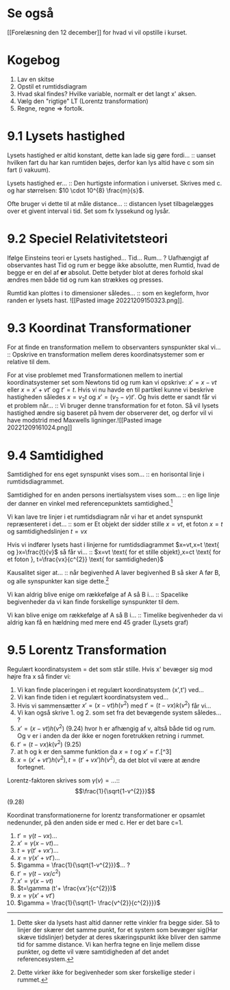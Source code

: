 # Se også
[[Forelæsning den 12 december]] for hvad vi vil opstille i kurset.

# Kogebog
1. Lav en skitse
2. Opstil et rumtidsdiagram
3. Hvad skal findes? Hvilke variable, normalt er det langt x' aksen.
4. Vælg den "rigtige" LT (Lorentz transformation)
5. Regne, regne $\Rightarrow$ fortolk.

# 9.1 Lysets hastighed
Lysets hastighed er altid konstant, dette kan lade sig gøre fordi... :: uanset hvilken fart du har kan rumtiden bøjes, derfor kan lys altid have c som sin fart (i vakuum).
<!--SR:!2023-01-08,20,290-->
Lysets hastighed er... :: Den hurtigste information i universet. Skrives med c. og har størrelsen: $10 \cdot 10^{8} \frac{m}{s}$.
<!--SR:!2023-01-06,18,290-->
Ofte bruger vi dette til at måle distance... :: distancen lyset tilbagelægges over et givent interval i tid. Set som fx lyssekund og lysår.
<!--SR:!2023-01-05,17,290-->


# 9.2 Speciel Relativitetsteori
Ifølge Einsteins teori er
Lysets hastighed...
Tid...
Rum...
?
Uafhængigt af observantes hast
Tid og rum er begge ikke absolutte, men Rumtid, hvad de begge er en del af **er** absolut. Dette betyder blot at deres forhold skal ændres men både tid og rum kan strækkes og presses.
<!--SR:!2022-12-23,4,288-->

Rumtid kan plottes i to dimensioner således... :: som en kegleform, hvor randen er lysets hast. ![[Pasted image 20221209150323.png]].
<!--SR:!2023-01-09,21,290-->

# 9.3 Koordinat Transformationer

For at finde en transformation mellem to observanters synspunkter skal vi... :: Opskrive en transformation mellem deres koordinatsystemer som er relative til dem.
<!--SR:!2023-01-09,21,290-->
For at vise problemet med Transformationen mellem to inertial koordinatsystemer set som Newtons tid og rum kan vi opskrive: $x'=x-vt$ eller $x=x'+vt'$ og $t'=t$. Hvis vi nu havde en til partikel kunne vi beskrive hastigheden således $x=v_{2}t$ og $x'=(v_{2}-v)t'$. Og hvis dette er sandt får vi et problem når... :: Vi bruger denne transformation for et foton. Så vil lysets hastighed ændre sig baseret på hvem der observerer det, og derfor vil vi have modstrid med Maxwells ligninger.![[Pasted image 20221209161024.png]]
<!--SR:!2023-01-07,19,290-->

# 9.4 Samtidighed
Samtidighed for ens eget synspunkt vises som... :: en horisontal linje i rumtidsdiagrammet.
<!--SR:!2022-12-23,4,288-->
Samtidighed for en anden persons inertialsystem vises som... :: en lige linje der danner en vinkel med referencepunktets samtidighed.[^1]
<!--SR:!2022-12-23,4,288-->
Vi kan lave tre linjer i et rumtidsdiagram når vi har et andet synspunkt repræsenteret i det... :: som er Et objekt der sidder stille $x=vt$, et foton $x=t$ og samtidighedslinjen $t=vx$ 
<!--SR:!2022-12-23,4,288-->
Hvis vi indfører lysets hast i linjerne for rumtidsdiagrammet $x=vt,x=t \text{ og }x=\frac{t}{v}$ så får vi... :: $x=vt \text{ for et stille objekt},x=ct \text{ for et foton }, t=\frac{vx}{c^{2}} \text{ for samtidigheden}$
<!--SR:!2022-12-23,4,288-->
Kausalitet siger at... :: når begivenhed A laver begivenhed B så sker A før B, og alle synspunkter kan sige dette.[^2]
<!--SR:!2022-12-23,3,268-->

Vi kan aldrig blive enige om rækkefølge af A så B i... :: Spacelike begivenheder da vi kan finde forskellige synspunkter til dem.
<!--SR:!2022-12-23,4,288-->
Vi kan blive enige om rækkefølge af A så B i... :: Timelike begivenheder da vi aldrig kan få en hældning med mere end 45 grader (Lysets graf)
<!--SR:!2022-12-23,4,288-->

# 9.5 Lorentz Transformation
Regulært koordinatsystem = det som står stille.
Hvis x' bevæger sig mod højre fra x så finder vi:
1. Vi kan finde placeringen i et regulært koordinatsystem (x',t') ved...
2. Vi kan finde tiden i et regulært koordinatsystem ved...
3. Hvis vi sammensætter $x'=(x-vt)h(v^{2})$ med $t'=(t-vx)k(v^{2})$ får vi...
4. Vi kan også skrive 1. og 2. som set fra det bevægende system således...
?
 1. $x'=(x-vt)h(v^{2})$ (9.24) hvor h er afhængig af v, altså både tid og rum. Og v er i anden da der ikke er nogen foretrukken retning i rummet.
 2. $t'=(t-vx)k(v^{2})$ (9.25)
 3. at h og k er den samme funktion da $x=t$ og $x'=t'$.[^3]
 4. $x=(x'+vt')h(v^{2}),t=(t'+vx')h(v^{2})$, da det blot vil være at ændre fortegnet.
<!--SR:!2022-12-23,4,288-->

Lorentz-faktoren skrives som $\gamma (v)=...$::$$\frac{1}{\sqrt{1-v^{2}}}$$ (9.28)
<!--SR:!2022-12-23,4,288-->

Koordinat transformationerne for lorentz transformationer er opsamlet nedenunder, på den anden side er med c. Her er det bare c=1. 
1. $t'=\gamma (t-vx)$...
2. $x'=\gamma (x-vt)$...
3. $t=\gamma (t'+vx')$...
4. $x=\gamma (x'+vt')$...
5. $\gamma = \frac{1}{\sqrt{1-v^{2}}}$...
?
1. $t'=\gamma (t- vx/c^{2})$
2. $x'=\gamma (x-vt)$
3. $t=\gamma (t'+ \frac{vx'}{c^{2}})$
4. $x=\gamma (x'+vt')$
5. $\gamma = \frac{1}{\sqrt{1- \frac{v^{2}}{c^{2}}}}$
<!--SR:!2022-12-23,4,288-->

[^1]: Dette sker da lysets hast altid danner rette vinkler fra begge sider. Så to linjer der skærer det samme punkt, for et system som bevæger sig(Har skæve tidslinjer) betyder at deres skæringspunkt ikke bliver den samme tid for samme distance. Vi kan herfra tegne en linje mellem disse punkter, og dette vil være samtidigheden af det andet referencesystem.
[^2]: Dette virker ikke for begivenheder som sker forskellige steder i rummet.